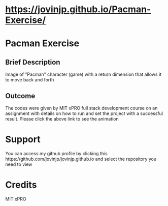 #  https://jovinjp.github.io/Pacman-Exercise/

<h1>Pacman Exercise</h1>
<h2>Brief Description</h2>
<p>Image of "Pacman" character (game) with a return dimension that allows it to move back and forth</p>
<h2>Outcome</h2>
<p>The codes were given by MIT xPRO full stack development course on an assignment with details on how to run and set the project with a successful result. Please click the above link to see the animation</p>
<h1>Support</h1>
<p>You can access my github profile by clicking this https://github.com/jovinjp/jovinjp.github.io and select the repository you need to view</p>
<h1>Credits</h1>
<p>MIT xPRO</p>

